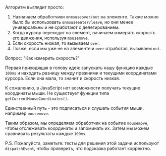 
Алгоритм выглядит просто:
1. Назначаем обработчики `onmouseover/out` на элементе. Также можно было бы использовать `onmouseenter/leave`, но они менее универсальны и не сработают с делегированием.
2. Когда курсор переходит на элемент, начинаем измерять скорость его движения, используя `mousemove`.
3. Если скорость низкая, то вызываем `over`.
4. Позже, если мы уже не на элементе и `over` отработал, вызываем `out`.

Вопрос: "Как измерить скорость?"

Первая приходящая в голову идея: запускать нашу функцию каждые `100ms` и находить разницу между прежними и текущими координатами курсора. Если она мала, то значит и скорость низкая.

К сожалению, в JavaScript нет возможности получать текущие координаты мыши. Не существует функции типа `getCurrentMouseCoordinates()`.

Единственный путь - это подписаться и слушать события мыши, например `mousemove`.

Таким образом, мы определяем обработчик на событие `mousemove`, чтобы отслеживать координаты и запоминать их. Затем мы можем сравнивать результаты каждые `100ms`.

P.S. Пожалуйста, заметьте: тесты для решения этой задачи используют `dispatchEvent`, чтобы проверить, что подсказка работает корректно.
